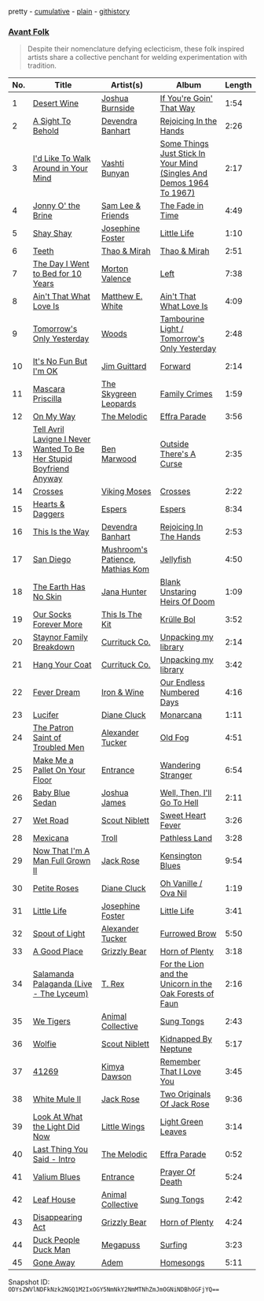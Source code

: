 pretty - [cumulative](/playlists/cumulative/2uVP1agvV5rba3MqLQ0pzy.md) - [plain](/playlists/plain/2uVP1agvV5rba3MqLQ0pzy) - [githistory](https://github.githistory.xyz/mackorone/spotify-playlist-archive/blob/main/playlists/plain/2uVP1agvV5rba3MqLQ0pzy)

### [Avant Folk](https://open.spotify.com/playlist/2uVP1agvV5rba3MqLQ0pzy)

> Despite their nomenclature defying eclecticism, these folk inspired artists share a collective penchant for welding experimentation with tradition.

| No. | Title | Artist(s) | Album | Length |
|---|---|---|---|---|
| 1 | [Desert Wine](https://open.spotify.com/track/6uT4E6OeVm0W0kIHOm3Hjo) | [Joshua Burnside](https://open.spotify.com/artist/244AFgFclA9c1IcjWOAqoV) | [If You're Goin' That Way](https://open.spotify.com/album/2phOizVzB9gwQXQRr7ECvQ) | 1:54 |
| 2 | [A Sight To Behold](https://open.spotify.com/track/6hApfhQJ2nkciw6RQ8yzEN) | [Devendra Banhart](https://open.spotify.com/artist/1YZEoYFXx4AxVv13OiOPvZ) | [Rejoicing In the Hands](https://open.spotify.com/album/0II1EdLQELAg6fDfsjYk5A) | 2:26 |
| 3 | [I'd Like To Walk Around in Your Mind](https://open.spotify.com/track/27viE9mjn5OpYryOrpkCmE) | [Vashti Bunyan](https://open.spotify.com/artist/4chuPfKtATDZvbRLExsTp2) | [Some Things Just Stick In Your Mind \(Singles And Demos 1964 To 1967\)](https://open.spotify.com/album/6cqQoeptBmTpSw23R87hxU) | 2:17 |
| 4 | [Jonny O' the Brine](https://open.spotify.com/track/5kJE962LG3qsiWA9tfoI0q) | [Sam Lee & Friends](https://open.spotify.com/artist/2nuyOqEmm7Ioh49QYLLb0J) | [The Fade in Time](https://open.spotify.com/album/0evPPH0sWUtokP05WDAe9O) | 4:49 |
| 5 | [Shay Shay](https://open.spotify.com/track/2NhjbhkSoVyInKvT4m9GiQ) | [Josephine Foster](https://open.spotify.com/artist/1fVyf1LbeIEE4DUT4dZhHL) | [Little Life](https://open.spotify.com/album/037onoJAih4yAT1Z688L6o) | 1:10 |
| 6 | [Teeth](https://open.spotify.com/track/1DojCfXh7T28p81m00Yw0r) | [Thao & Mirah](https://open.spotify.com/artist/3cRmvX2dbq6zPFDCrogUlF) | [Thao & Mirah](https://open.spotify.com/album/4NweXr8UqiBh0PsZj6PQZn) | 2:51 |
| 7 | [The Day I Went to Bed for 10 Years](https://open.spotify.com/track/1YUjpja6kT6sbSrW8EZSOm) | [Morton Valence](https://open.spotify.com/artist/0DhoGT0AbtON8ejhJCgwiP) | [Left](https://open.spotify.com/album/4ITDlcWNyYgL2gGknKMeGU) | 7:38 |
| 8 | [Ain't That What Love Is](https://open.spotify.com/track/76XyqTLxWjw8n3HN1M9P23) | [Matthew E\. White](https://open.spotify.com/artist/58mMrwemoGIcDpvfHe46u4) | [Ain't That What Love Is](https://open.spotify.com/album/2VhImx3ZnvwMfNH9JYVeVD) | 4:09 |
| 9 | [Tomorrow's Only Yesterday](https://open.spotify.com/track/0mPxhzxHMgbd3c2tOqLsDw) | [Woods](https://open.spotify.com/artist/2sBPVEeMBXKNsZtYaJixnJ) | [Tambourine Light / Tomorrow's Only Yesterday](https://open.spotify.com/album/6pBjyUPfUEG7TLEftkKgHP) | 2:48 |
| 10 | [It's No Fun But I'm OK](https://open.spotify.com/track/3DzspyS6h0HRWA4sG8DfQU) | [Jim Guittard](https://open.spotify.com/artist/5vFGj1nH2MwOucNgtpFX3B) | [Forward](https://open.spotify.com/album/146IQwahwj1L5JUFhC94xL) | 2:14 |
| 11 | [Mascara Priscilla](https://open.spotify.com/track/236A2wxrYpBoPk7AOtGkrR) | [The Skygreen Leopards](https://open.spotify.com/artist/28kkIX5npKFkG9becBQMyb) | [Family Crimes](https://open.spotify.com/album/6lwOwzxwHNPWMFhoNkgNYh) | 1:59 |
| 12 | [On My Way](https://open.spotify.com/track/7C3IXyzOUXTJOm44YHZqDw) | [The Melodic](https://open.spotify.com/artist/1UdfOmrFJrE1xwo5ldmZbx) | [Effra Parade](https://open.spotify.com/album/6SvTa1wG0ctD1pYv3g9T9p) | 3:56 |
| 13 | [Tell Avril Lavigne I Never Wanted To Be Her Stupid Boyfriend Anyway](https://open.spotify.com/track/0Ci68VXpXg7Zg21LPhaH6i) | [Ben Marwood](https://open.spotify.com/artist/4TknIW5WDzy5cl11jOPsOi) | [Outside There's A Curse](https://open.spotify.com/album/6lhfdJKQx7AIoVrJOG3MIK) | 2:35 |
| 14 | [Crosses](https://open.spotify.com/track/0kl511Yl0TUkTpll1OF59B) | [Viking Moses](https://open.spotify.com/artist/5JLZj1r90WFwMcQBB9oxwG) | [Crosses](https://open.spotify.com/album/0fb1KLS7gdjYSEbBcCMaXq) | 2:22 |
| 15 | [Hearts & Daggers](https://open.spotify.com/track/2dub8v7F2V1GcSgjobpPqD) | [Espers](https://open.spotify.com/artist/5oskjjKT8YsWJV0o8NEV9R) | [Espers](https://open.spotify.com/album/1200hZtMY6h8xtIhhVxIZC) | 8:34 |
| 16 | [This Is the Way](https://open.spotify.com/track/3wwOIOspMTWmNXW8nUmxyI) | [Devendra Banhart](https://open.spotify.com/artist/1YZEoYFXx4AxVv13OiOPvZ) | [Rejoicing In The Hands](https://open.spotify.com/album/6OAzWuJqxiCFZ0cvqM9EFh) | 2:53 |
| 17 | [San Diego](https://open.spotify.com/track/3yNXIsMw78LMdAVLN3ADTe) | [Mushroom's Patience](https://open.spotify.com/artist/3JT3pBFwv3yWuZJlIXUtA3), [Mathias Kom](https://open.spotify.com/artist/6dgHdGPNTKmwKZawDhWjsf) | [Jellyfish](https://open.spotify.com/album/78fY4m2tyQVM0eWm70FWHf) | 4:50 |
| 18 | [The Earth Has No Skin](https://open.spotify.com/track/4M4Mhtl5ROk84IXxmXVzoK) | [Jana Hunter](https://open.spotify.com/artist/3iCtPx8eaTKvuu0SujhEg1) | [Blank Unstaring Heirs Of Doom](https://open.spotify.com/album/4sUMgptQb9EuiWYVZvGb4z) | 1:09 |
| 19 | [Our Socks Forever More](https://open.spotify.com/track/20QaQpERT2Z8pj9vZIYTE9) | [This Is The Kit](https://open.spotify.com/artist/0ZUyFEafMwocvApBjTXvdo) | [Krülle Bol](https://open.spotify.com/album/1T6OtzGm4IRamuH6Caqi12) | 3:52 |
| 20 | [Staynor Family Breakdown](https://open.spotify.com/track/6l97REOOOCdI0ThsO6y1mx) | [Currituck Co.](https://open.spotify.com/artist/24QEdcqKl0QSBcR2fjI5s5) | [Unpacking my library](https://open.spotify.com/album/3o6uCxP8U4eDdj0RdtwVVu) | 2:14 |
| 21 | [Hang Your Coat](https://open.spotify.com/track/1US0IFHrF05yylkHJMUyhc) | [Currituck Co.](https://open.spotify.com/artist/24QEdcqKl0QSBcR2fjI5s5) | [Unpacking my library](https://open.spotify.com/album/3o6uCxP8U4eDdj0RdtwVVu) | 3:42 |
| 22 | [Fever Dream](https://open.spotify.com/track/0WJepicq4yeVWn68LpqErt) | [Iron & Wine](https://open.spotify.com/artist/4M5nCE77Qaxayuhp3fVn4V) | [Our Endless Numbered Days](https://open.spotify.com/album/20OPxsW0aYB6InxDImJRdt) | 4:16 |
| 23 | [Lucifer](https://open.spotify.com/track/4OeIzW5e0CWOxONKOqyJZk) | [Diane Cluck](https://open.spotify.com/artist/6Luf1q47JKj9GmkUuV4cj5) | [Monarcana](https://open.spotify.com/album/3HI8mMd4sh5rG5V7lJ8XCi) | 1:11 |
| 24 | [The Patron Saint of Troubled Men](https://open.spotify.com/track/3Tf7EW6DV4CEAU82PBDduX) | [Alexander Tucker](https://open.spotify.com/artist/0FuaxuauyMnzN1OdqkFiJE) | [Old Fog](https://open.spotify.com/album/5ewY9bxYx0ferQvTJpTBdS) | 4:51 |
| 25 | [Make Me a Pallet On Your Floor](https://open.spotify.com/track/6d2pfGN8E0ViTLIpoRwq5Y) | [Entrance](https://open.spotify.com/artist/6bc0HcX6BmS9H7BDMoVeY0) | [Wandering Stranger](https://open.spotify.com/album/285m249TvMQL1g6GLHiBl1) | 6:54 |
| 26 | [Baby Blue Sedan](https://open.spotify.com/track/00Di7SkXmvzZ3pQaR4AYXJ) | [Joshua James](https://open.spotify.com/artist/0YLUOdFiedWIWBttlDAQeO) | [Well, Then, I'll Go To Hell](https://open.spotify.com/album/2PPd7aafk2sC3hdigBw9tX) | 2:11 |
| 27 | [Wet Road](https://open.spotify.com/track/4F76PwZIzy2gW0wcGQuzN6) | [Scout Niblett](https://open.spotify.com/artist/3gSfOAPCvsDDVDBeSLl9v6) | [Sweet Heart Fever](https://open.spotify.com/album/0dHxvlt1W6ME4dcCwxcVmz) | 3:26 |
| 28 | [Mexicana](https://open.spotify.com/track/5PwElBRozCv5a5uKr2qnAC) | [Troll](https://open.spotify.com/artist/3InCJoqgdnJu19egHuWQOy) | [Pathless Land](https://open.spotify.com/album/7iolxTFJoNFUewjX6m4ef2) | 3:28 |
| 29 | [Now That I'm A Man Full Grown II](https://open.spotify.com/track/1PmYUUS7sz3x6hZY9RvBy6) | [Jack Rose](https://open.spotify.com/artist/0K6DXvfMXmF7L4h0P7Ivva) | [Kensington Blues](https://open.spotify.com/album/0BZx5tEmE14vaIUxXjkNHg) | 9:54 |
| 30 | [Petite Roses](https://open.spotify.com/track/7GnI4dm48vmF3faY296UIk) | [Diane Cluck](https://open.spotify.com/artist/6Luf1q47JKj9GmkUuV4cj5) | [Oh Vanille / Ova Nil](https://open.spotify.com/album/5RKz0BpZamfsNAkeVZZ2th) | 1:19 |
| 31 | [Little Life](https://open.spotify.com/track/39Wmu6OvmpT8QXF1zSyQZA) | [Josephine Foster](https://open.spotify.com/artist/1fVyf1LbeIEE4DUT4dZhHL) | [Little Life](https://open.spotify.com/album/037onoJAih4yAT1Z688L6o) | 3:41 |
| 32 | [Spout of Light](https://open.spotify.com/track/5A9hZL8iFRxJZu8XQMDR4p) | [Alexander Tucker](https://open.spotify.com/artist/0FuaxuauyMnzN1OdqkFiJE) | [Furrowed Brow](https://open.spotify.com/album/4XwL5FBllouS56bhvaEWBJ) | 5:50 |
| 33 | [A Good Place](https://open.spotify.com/track/3kIipXOSbrs7VkVwTlvFGl) | [Grizzly Bear](https://open.spotify.com/artist/2Jv5eshHtLycR6R8KQCdc4) | [Horn of Plenty](https://open.spotify.com/album/7b1SpdaJ2dtsFcs4oCSuu9) | 3:18 |
| 34 | [Salamanda Palaganda \(Live \- The Lyceum\)](https://open.spotify.com/track/2SvqcWmKhJyPuPD7yudz9k) | [T\. Rex](https://open.spotify.com/artist/3dBVyJ7JuOMt4GE9607Qin) | [For the Lion and the Unicorn in the Oak Forests of Faun](https://open.spotify.com/album/65mmIwRX3KmsLY21E6AgVo) | 2:16 |
| 35 | [We Tigers](https://open.spotify.com/track/5OeWeGia82oRFjtvMJnqbJ) | [Animal Collective](https://open.spotify.com/artist/4kwxTgCKMipBKhSnEstNKj) | [Sung Tongs](https://open.spotify.com/album/0FXMRhznjryZadvriAZIh6) | 2:43 |
| 36 | [Wolfie](https://open.spotify.com/track/5kOSeT29qykurp2PbYPhMp) | [Scout Niblett](https://open.spotify.com/artist/3gSfOAPCvsDDVDBeSLl9v6) | [Kidnapped By Neptune](https://open.spotify.com/album/1dghxMzSTH6o6IjfcnJXem) | 5:17 |
| 37 | [41269](https://open.spotify.com/track/1pZw0ZBRnl9yPyRMLVCzpZ) | [Kimya Dawson](https://open.spotify.com/artist/5PPCkoOKabpGGhqrUwSikz) | [Remember That I Love You](https://open.spotify.com/album/2ifCAM25zOzB6feeCo2T0L) | 3:45 |
| 38 | [White Mule II](https://open.spotify.com/track/1hQ9YsQo92Cm7HKFCqaWMZ) | [Jack Rose](https://open.spotify.com/artist/0K6DXvfMXmF7L4h0P7Ivva) | [Two Originals Of Jack Rose](https://open.spotify.com/album/5V6DvEwmjh53usNBgds7BN) | 9:36 |
| 39 | [Look At What the Light Did Now](https://open.spotify.com/track/3ngVW7bh73z1kcxSHW0JvE) | [Little Wings](https://open.spotify.com/artist/0Z6hyoqGpchajBS8Gt3c0l) | [Light Green Leaves](https://open.spotify.com/album/0SEbZfd4jyd8digK3hr9Jc) | 3:14 |
| 40 | [Last Thing You Said \- Intro](https://open.spotify.com/track/1woaBLnk6nYUOcIVdElcdU) | [The Melodic](https://open.spotify.com/artist/1UdfOmrFJrE1xwo5ldmZbx) | [Effra Parade](https://open.spotify.com/album/6SvTa1wG0ctD1pYv3g9T9p) | 0:52 |
| 41 | [Valium Blues](https://open.spotify.com/track/1paTvtjI1ZmaDy4dxdSutL) | [Entrance](https://open.spotify.com/artist/6bc0HcX6BmS9H7BDMoVeY0) | [Prayer Of Death](https://open.spotify.com/album/1eDWmazzm000xNxw8kr8ny) | 5:24 |
| 42 | [Leaf House](https://open.spotify.com/track/56V38EfdFPYBEaSf3vqht1) | [Animal Collective](https://open.spotify.com/artist/4kwxTgCKMipBKhSnEstNKj) | [Sung Tongs](https://open.spotify.com/album/0FXMRhznjryZadvriAZIh6) | 2:42 |
| 43 | [Disappearing Act](https://open.spotify.com/track/1b8gvMkihXmYPa61AC7Rqs) | [Grizzly Bear](https://open.spotify.com/artist/2Jv5eshHtLycR6R8KQCdc4) | [Horn of Plenty](https://open.spotify.com/album/7b1SpdaJ2dtsFcs4oCSuu9) | 4:24 |
| 44 | [Duck People Duck Man](https://open.spotify.com/track/3BPl36BtwlAZkWJp6eG5uU) | [Megapuss](https://open.spotify.com/artist/5TH8hz4x9gnExQET3V8MhL) | [Surfing](https://open.spotify.com/album/11F7Ac837EtWbCqpfRJegO) | 3:23 |
| 45 | [Gone Away](https://open.spotify.com/track/4OUc5vA09ySv6hdVSsnCWQ) | [Adem](https://open.spotify.com/artist/4oEbzQ18T7reM5Hf16zj9u) | [Homesongs](https://open.spotify.com/album/5YWZmmy88UEGncgLRNQOXD) | 5:11 |

Snapshot ID: `ODYsZWVlNDFkNzk2NGQ1M2IxOGY5NmNkY2NmMTNhZmJmOGNiNDBhOGFjYQ==`